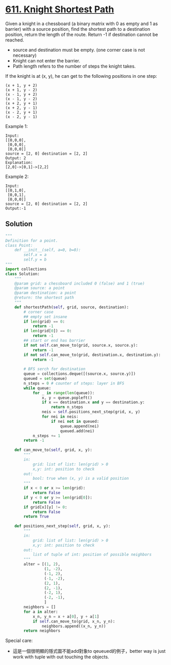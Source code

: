 # [611. Knight Shortest Path](https://www.lintcode.com/problem/knight-shortest-path/description)

Given a knight in a chessboard (a binary matrix with 0 as empty and 1 as barrier) with a source position, find the shortest path to a destination position, return the length of the route.
Return -1 if destination cannot be reached.

- source and destination must be empty. (one corner case is not necessary)
- Knight can not enter the barrier.
- Path length refers to the number of steps the knight takes.

If the knight is at (x, y), he can get to the following positions in one step:
```
(x + 1, y + 2)
(x + 1, y - 2)
(x - 1, y + 2)
(x - 1, y - 2)
(x + 2, y + 1)
(x + 2, y - 1)
(x - 2, y + 1)
(x - 2, y - 1)
```
Example 1:
```
Input:
[[0,0,0],
 [0,0,0],
 [0,0,0]]
source = [2, 0] destination = [2, 2] 
Output: 2
Explanation:
[2,0]->[0,1]->[2,2]
```
Example 2:
```
Input:
[[0,1,0],
 [0,0,1],
 [0,0,0]]
source = [2, 0] destination = [2, 2] 
Output:-1
```
## Solution
```python
"""
Definition for a point.
class Point:
    def __init__(self, a=0, b=0):
        self.x = a
        self.y = b
"""
import collections
class Solution:
    """
    @param grid: a chessboard included 0 (false) and 1 (true)
    @param source: a point
    @param destination: a point
    @return: the shortest path 
    """
    def shortestPath(self, grid, source, destination):
        # corner case
        ## empty set insane
        if len(grid) == 0:
            return -1
        if len(grid[0]) == 0:
            return -1
        ## start or end has barrier
        if not self.can_move_to(grid, source.x, source.y):
            return -1
        if not self.can_move_to(grid, destination.x, destination.y):
            return -1
            
        # BFS serch for destination
        queue = collections.deque([(source.x, source.y)])
        queued = set(queue)
        n_steps = 0 # counter of steps: layer in BFS
        while queue:
            for _ in range(len(queue)):
                x, y = queue.popleft()
                if x == destination.x and y == destination.y:
                    return n_steps
                neis = self.positions_next_step(grid, x, y)
                for nei in neis:
                    if nei not in queued:
                        queue.append(nei)
                        queued.add(nei)
            n_steps += 1
        return -1
        
    def can_move_to(self, grid, x, y):
        """
        in:
            grid: list of list: len(grid) > 0
            x,y: int: position to check
        out:
            bool: true when (x, y) is a valid position
        """
        if x < 0 or x >= len(grid):
            return False
        if y < 0 or y >= len(grid[0]):
            return False
        if grid[x][y] != 0:
            return False
        return True
        
    def positions_next_step(self, grid, x, y):
        """
        in:
            grid: list of list: len(grid) > 0
            x,y: int: position to check
        out:
            list of tuple of int: position of possible neighbors
        """
        alter = [(1, 2),
                 (1, -2),
                 (-1, 2),
                 (-1, -2),
                 (2, 1),
                 (2, -1),
                 (-2, 1),
                 (-2, -1),
                 ]
        neighbors = []
        for a in alter:
            x_n, y_n = x + a[0], y + a[1]
            if self.can_move_to(grid, x_n, y_n):
                neighbors.append((x_n, y_n))
        return neighbors
```
Special care:
- 這是一個很明顯的隱式圖不能add對象to qeueued的例子，better way is just work with tuple with out touching the objects.